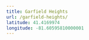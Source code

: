 ```yaml
---
title: Garfield Heights
url: /garfield-heights/
latitude: 41.4169974
longitude: -81.60595810000001
---
```

